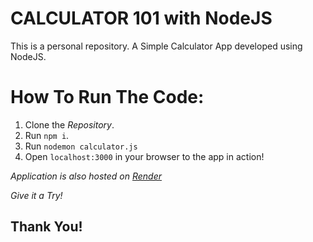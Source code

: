 CALCULATOR 101 with NodeJS
=============================================

This is a personal repository.
A Simple Calculator App developed using NodeJS.


How To Run The Code:
====================
1. Clone the *Repository*.
1. Run `npm i`.
1. Run `nodemon calculator.js`
2. Open `localhost:3000` in your browser to the app in action!

*Application is also hosted on [Render](https://calculator101.onrender.com)*

*Give it a Try!*

Thank You!
-----------
